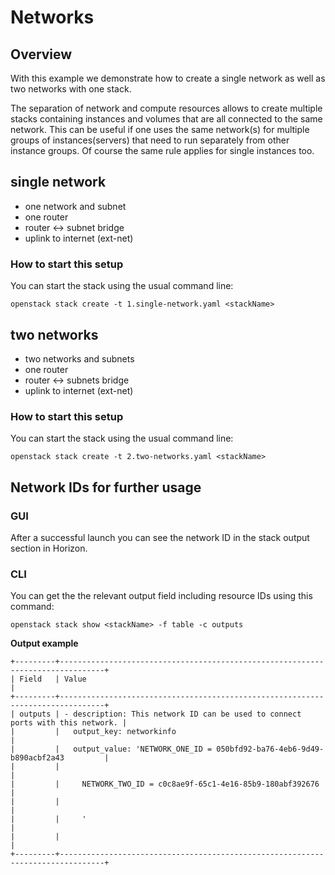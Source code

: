 # Networks

## Overview

With this example we demonstrate how to create a single network as well as two networks with one stack.

The separation of network and compute resources allows to create multiple stacks containing instances and 
volumes that are all connected to the same network. This can be useful if one uses the same network(s) 
for multiple groups of instances(servers) that need to run separately from other instance groups. 
Of course the same rule applies for single instances too.

## single network

- one network and subnet
- one router
- router <-> subnet bridge
- uplink to internet (ext-net)

### How to start this setup

You can start the stack using the usual command line:

```
openstack stack create -t 1.single-network.yaml <stackName>
```

## two networks

- two networks and subnets
- one router
- router <-> subnets bridge
- uplink to internet (ext-net)

### How to start this setup

You can start the stack using the usual command line:

```
openstack stack create -t 2.two-networks.yaml <stackName>
```

## Network IDs for further usage

### GUI
After a successful launch you can see the network ID in the stack output section in Horizon.

### CLI
You can get the the relevant output field including resource IDs using this command:
```
openstack stack show <stackName> -f table -c outputs
```
**Output example**  
```
+---------+--------------------------------------------------------------------------------+
| Field   | Value                                                                          |
+---------+--------------------------------------------------------------------------------+
| outputs | - description: This network ID can be used to connect ports with this network. |
|         |   output_key: networkinfo                                                      |
|         |   output_value: 'NETWORK_ONE_ID = 050bfd92-ba76-4eb6-9d49-b890acbf2a43         |
|         |                                                                                |
|         |     NETWORK_TWO_ID = c0c8ae9f-65c1-4e16-85b9-180abf392676                      |
|         |                                                                                |
|         |     '                                                                          |
|         |                                                                                |
+---------+--------------------------------------------------------------------------------+
 ```